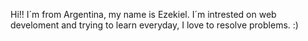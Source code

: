 Hi!! 
I´m from Argentina, my name is Ezekiel.
I´m intrested on web develoment and trying to learn everyday, I love to resolve problems. :)
